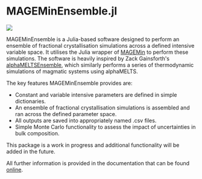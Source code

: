 # MAGEMinEnsemble.jl

[![](https://img.shields.io/badge/docs-stable-blue.svg)](https://fboschetty.github.io/MAGEMinEnsemble/)

MAGEMinEnsemble is a Julia-based software designed to perform an ensemble of fractional crystallisation simulations across a defined intensive variable space. It utilises the Julia wrapper of [MAGEMin](https://github.com/ComputationalThermodynamics/MAGEMin_C.jl) to perform these simulations. The software is heavily inspired by Zack Gainsforth's [alphaMELTSEnsemble](https://github.com/ZGainsforth/alphaMELTSEnsemble), which similarly performs a series of thermodynamic simulations of magmatic systems using alphaMELTS.

The key features MAGEMinEnsemble provides are:
- Constant and variable intensive parameters are defined in simple dictionaries.
- An ensemble of fractional crystallisation simulations is assembled and ran across the defined parameter space.
- All outputs are saved into appropriately named .csv files.
- Simple Monte Carlo functionality to assess the impact of uncertainties in bulk composition.

This package is a work in progress and additional functionality will be added in the future.

All further information is provided in the documentation that can be found [online](https://fboschetty.github.io/MAGEMinEnsemble/).
